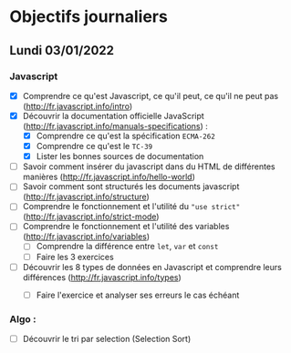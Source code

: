 # Objectifs journaliers

## Lundi 03/01/2022


### Javascript

  * [x] Comprendre ce qu'est Javascript, ce qu'il peut, ce qu'il ne peut pas (http://fr.javascript.info/intro)
  * [x] Découvrir la documentation officielle JavaScript (http://fr.javascript.info/manuals-specifications) : 
    * [x] Comprendre ce qu'est la spécification `ECMA-262`
    * [x] Comprendre ce qu'est le `TC-39`
    * [x] Lister les bonnes sources de documentation
  * [ ] Savoir comment insérer du javascript dans du HTML de différentes manières (http://fr.javascript.info/hello-world)
  * [ ] Savoir comment sont structurés les documents javascript (http://fr.javascript.info/structure)
  * [ ] Comprendre le fonctionnement et l'utilité du `"use strict"` (http://fr.javascript.info/strict-mode)
  * [ ] Comprendre le fonctionnement et l'utilité des variables (http://fr.javascript.info/variables)
    * [ ] Comprendre la différence entre `let`, `var` et `const`
    * [ ] Faire les 3 exercices
  * [ ] Découvrir les 8 types de données en Javascript et comprendre leurs différences (http://fr.javascript.info/types)
    * [ ] Faire l'exercice et analyser ses erreurs le cas échéant
  
  
### Algo : 

* [ ] Découvrir le tri par selection (Selection Sort)
